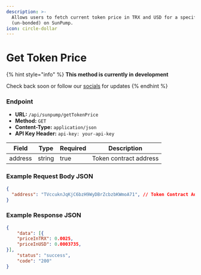 ```yaml
---
description: >-
  Allows users to fetch current token price in TRX and USD for a specific token
  (un-bonded) on SunPump.
icon: circle-dollar
---
```


# Get Token Price

{% hint style="info" %}
**This method is currently in development**&#x20;

Check back soon or follow our [socials](broken-reference) for updates
{% endhint %}

### Endpoint

* **URL:** `/api/sunpump/getTokenPrice`
* **Method:** `GET`
* **Content-Type:** `application/json`
* **API Key Header:** `api-key: your-api-key`

| Field   | Type   | Required | Description            |
| ------- | ------ | -------- | ---------------------- |
| address | string | true     | Token contract address |

### Example Request Body JSON

```json
{
  "address": "TVccuknJqKjC6bzH9WyDBrZcbzbKWmoA71", // Token Contract Address
}
```

### Example Response JSON

```json
{
    "data": [{
    "priceInTRX": 0.0025,
    "priceInUSD": 0.0003735,
}], 
    "status": "success",
    "code": "200"
}
```
